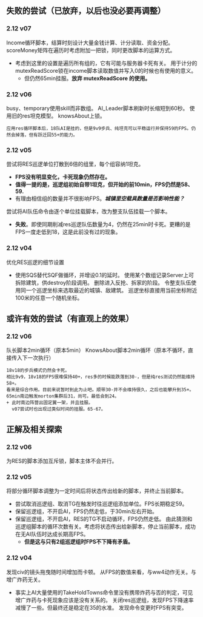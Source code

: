 ## 失败的尝试（已放弃，以后也没必要再调整）

### 2.12 v07
Income循环脚本，结算时刻设计大量金钱计算、计分读取、资金分配。scoreMoney矩阵在遍历时考虑附加一把锁，同时更改脚本的运算方式。
+ 考虑到这里的设置是遍历所有组的，它有可能与服务器卡死有关。
  用于计分的mutexReadScore锁在income脚本读取数值并写入0的时候也有使用的意义。
	+ 但仍然65min挂服。**放弃 mutexReadScore 的使用。**

### 2.12 v06
busy、temporary使用skill而非数组。
AI_Leader脚本刷新时长缩短到60秒。
使用旧的res坦克模型。
knowsAbout上锁。

	应用res循环脚本后，18队AI是挂的，但是9v9步兵、纯坦克可以平稳运行并保持59的FPS。仍然会掉落，但有跃迁回55+的能力。

### 2.12 v05
尝试将RES巡逻单位打散到6倍的组里，每个组容纳1坦克。
+ **FPS没有明显变化，卡死现象仍然存在。**
+ **值得一提的是，巡逻组初始自带1坦克，但开始的前10min，FPS仍然是58、59.**
+ 有理由相信组的数量并不很影响FPS。***城镇里空载具数量是否影响性能？***

尝试将AI队伍命令由逐个单位挂载脚本，改为整支队伍挂载一个脚本。
+ **失败**。即使同期削减res巡逻队伍数量为4，仍然在25min时卡死。更糟的是FPS一度走低到18，这是此前没有过的现象。

### 2.12 v04
优化RES巡逻的细节设置
+ 使用SQS替代SQF做循环，并增设0.1的延时。
  使用某个数组记录Server上可拆除建筑，供destroy阶段调用。
  删除进入反抢、拆家的阶段。
  令整支队伍使用同一个巡逻坐标来选取最近的城镇、敌建筑。
  巡逻坐标直接用当前坐标附近100米的任意一个随机坐标。

## 或许有效的尝试（有直观上的效果）

### 2.12 v06
队长脚本2min循环（原本5min）
KnowsAbout脚本2min循环（原本不循环，直接传入下一次执行）

	18v18的步兵模式仍然会卡死。
	相比9v9，18v18的FPS很难保持40+，res多的时候能跌落到30-，但是纯res测试仍然能维持58+。
	看来是综合作用。目前来说暂时到此为止吧。顺带30-并不会维持很久，之后也能攀升到35+。65min南边触发morton集群后31，尚可。最低会到24。
	+ 此时南边阵营出固定翼一架，并且挂服。
	  v07尝试时也出现过类似时间的挂服。65-67。
	
## 正解及相关探索

### 2.12 v06
为RES的脚本添加互斥锁，脚本主体不会并行。

### 2.12 v05
将部分循环脚本调整为一定时间后将状态传出给新的脚本，并终止当前脚本。
+ 尝试取消巡逻组、取消TG在触发时往巡逻组添加单位。FPS长期稳定59。
+ 保留巡逻组，不开启AI，FPS仍然走低，于30min左右开始。
+ 保留巡逻组，不开启AI，RES的TG不启动循环，FPS仍然走低。
  由此猜测和巡逻组脚本的循环次数有关。考虑将状态传出给新脚本，停止当前脚本，成功在无AI队伍时达成长期高FPS。
	+ **但是这与只有2组巡逻组时FPS不下降有矛盾。**

### 2.12 v04
发现civ的镜头拖曳随时间增加而卡顿。
从FPS的数值来看，与ww4动作无关。与增广炸药无关。
+ 事实上AI大量使用的TakeHoldTowns命令里没有携带炸药与否的判定，可见增广炸药与卡死现象应该是没有关系的。
关闭res巡逻组，发现FPS下降速率减慢了一些。但最终还是稳定在35的水准。
发现命令变更时FPS有突变。
	
